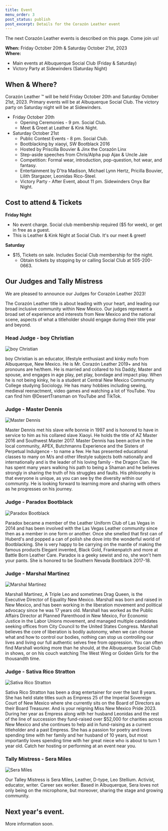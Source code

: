 ```yaml
---
title: Event
menu_order: 3
post_status: publish
post_excerpt: Details for the Corazón Leather event
---
```


The next Corazón Leather events is described on this page. Come join us!

**When:** Friday October 20th & Saturday October 21st, 2023 <br>
**Where:**
* Main events at Albuquerque Social Club (Friday & Saturday)
* Victory Party at Sidewinders (Saturday Night)


## When & Where?

Corazón Leather &#8482; will be held Friday October 20th and Saturday October 21st, 2023. Primary events will be at Albuquerque Social Club. The victory party on Saturday night will be at Sidewinders.
* Friday October 20th
	* Opening Ceremonies - 9 pm. Social Club.
	* Meet & Greet at Leather & Kink Night.
* Saturday October 21st
	* Public Contest Events - 8 pm. Social Club.
	* Bootblacking by xiaoyi, SW Bootblack 2016
	* Hosted by Priscilla Bouvier & Jinx the Corazón Linx
	* Step-aside speeches from Chris/Alpha pup Ajax & Uncle Jaie
	* Competition: Formal wear, introduction, pop-question, hot wear, and fantasy.
	* Entertainment by D'tra Madison, Michael Lynn Hertz, Pricilla Bouvier, Lilith Stargazer, Leonidas Rico-Steel.
	* Victory Party - After Event, about 11 pm. Sidewinders Onyx Bar Night.


## Cost to attend & Tickets

**Friday Night**
* No event charge. Social club membership required ($5 for week), or get in free as a guest.
* This is Leather & Kink Night at Social Club. It's our meet & greet!

**Saturday**
* $15, Tickets on sale. Includes Social Club membership for the night.
	* Obtain tickets by stopping by or calling Social Club at 505-200-0663.


## Our Judges and Tally Mistress

We are pleased to announce our Judges for Corazón Leather 2023!

The Corazón Leather title is about leading with your heart, and leading our broad inclusive community within New Mexico. Our judges represent a broad set of experience and interests from New Mexico and the national scene, aspects of what a titleholder should engage during their title year and beyond.

### Head Judge - boy Christian

![boy Christian](/_images/judges/boy-christian.png "boy Christian, Head Judge")

boy Christian is an educator, lifestyle enthusiast and kinky mofo from Albuquerque, New Mexico. He is Mr. Corazón Leather 2019+ and his pronouns are he/them. He is married and collared to his Daddy, Master and spouse, and engages in age play, pet play, bondage and impact play. When he is not being kinky, he is a student at Central New Mexico Community College studying Sociology. He has many hobbies including sewing, medieval reenactment, video games and watching a lot of YouTube. You can find him @DesertTransman on YouTube and TikTok.

### Judge - Master Dennis

![Master Dennis](/_images/judges/master-dennis.png "Master Dennis, Judge")

Master Dennis met his slave wife bonnie in 1997 and is honored to have in service to him as his collared slave Xiaoyi. He holds the title of AZ Master 2016 and Southwest Master 2017. Master Dennis has been active in the local community, APEX, Butchmanns Experience and the Sisters of Perpetual Indulgence - to name a few. He has presented educational classes to many on M/s and other lifestyle subjects both nationally and internationally and is the leader of his loving family - the Dragon Clan. He has spent many years walking his path to being a Shaman and he believes strongly in sharing the truth of his struggles and faults. His philosophy is that everyone is unique, as you can see by the diversity within our community. He is looking forward to learning more and sharing with others as he progresses on his journey.

### Judge - Paradox Bootblack

![Paradox Bootblack](/_images/judges/paradox-bootblack.png "Paradox Bootblack, Judge")

Paradox became a member of the Leather Uniform Club of Las Vegas in 2014 and has been involved with the Las Vegas Leather community since then as a member in one form or another. Once she smelled that first can of Huberd's and popped a  can of polish she dove into the wonderful world of Bootblacking. She is very happy to be carrying on the mantle of making the famous products Elegant  invented, Black Gold, Frankenpatch and more at Battle Born Leather Care. Paradox is a geeky sewist and no, she won't hem your pants. She is honored to be Southern Nevada Bootblack 2017-18.

### Judge - Marshal Martinez

![Marshal Martinez](/_images/judges/marshal-martinez.png "Marshal Martinez, Judge")

Marshall Martinez, A Triple Leo and sometimes Drag Queen, is the Executive Director of Equality New Mexico. Marshall was born and raised in New Mexico, and has been working in the liberation movement and political advocacy since he was 17 years old. Marshall has worked as the Public Affairs Director at Planned Parenthood in New Mexico, For Economic Justice in the Labor Unions movement, and managed multiple candidates seeking offices from City Council to the United States Congress. Marshall believes the core of liberation is bodily autonomy, when we can choose what and how to control our bodies, nothing can stop us controlling our lives and living our full authentic selves free from oppression. You can often find Marshall working more than he should, at the Albuquerque Social Club in shows, or on his couch watching The West Wing or Golden Girls for the thousandth time.

### Judge - Sativa Rico Stratton

![Sativa Rico Stratton](/_images/judges/sativa-rico-stratton.png "Sativa Rico Stratton, Judge")

Sativa Rico Stratton has been a drag entertainer for over the last 8 years. She has held state titles such as Empress 25 of the Imperial Sovereign Court of New Mexico where she currently sits on the Board of Directors as their Board Treasurer. And is your reigning Miss New Mexico Pride 2023. During her year as Empress along with her husband Leonidas and the rest of the line of succession they fund-raised over $52,000 for charities across New Mexico and she continues to help aid in fund-raising as a current titleholder and a past Empress. She has a passion for poetry and loves spending time with her family and her husband of 10 years, but most importantly loves spending time with her great niece who is about to turn 1 year old. Catch her hosting or performing at an event near you.

### Tally Mistress - Sera Miles

![Sera Miles](/_images/judges/sera-miles.png "Sera Miles, Tally Mistress")

Our Talley Mistress is Sera Miles, Leather, D-type, Leo Stellium. Activist, educator, writer. Career sex worker. Based in Albuquerque, Sera loves not only being on the microphone, but moreover, sharing the stage and growing community.


## Next year's event.

More information soon.
